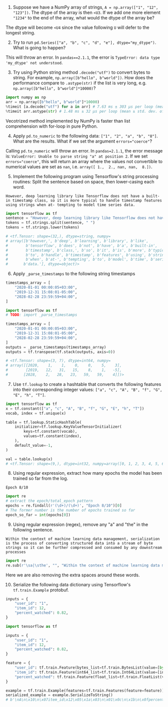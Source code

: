 1. Suppose we have a NumPy array of strings, `A = np.array(["1", "12", "123"])`. The dtype of the array is then `<U3`. If we add one more element `"1234"` to the end of the array, what would the dtype of the array be?

The dtype will become `<U4` since the value following `U` will defer to the longest string.

2. Try to run `pd.Series(["a", "b", "c", "d", "e"], dtype="my_dtype")`. What is going to happen?

This will throw an error. In `pandas==2.1.1`, the error is `TypeError: data type 'my_dtype' not understood`.

3. Try using Python string method `.decode("utf")` to convert bytes to string. For example, `np.array([b"hello", b"world"])`. How does the performance compare to `.astype(str)` if the list is very long, e.g. `np.array([b"hello", b"world"]*10000)`?

```python
import numpy as np
arr = np.array([b"hello", b"world"]*10000)
%timeit [a.decode("utf") for a in arr] # 7.63 ms ± 303 µs per loop (mean ± std. dev. of 7 runs, 100 loops each)
%timeit arr.astype(str) # 1.48 ms ± 32 µs per loop (mean ± std. dev. of 7 runs, 1,000 loops each)
```

Vecotrized method implemented by NumPy is faster than list comprehension with for-loop in pure Python.

4. Apply `pd.to_numeric` to the following data: `["1", "2", "a", "b", "8"]`. What are the results. What if we set the argument `errors="coerce"`?

Calling `pd.to_numeric` will throw an error. In `pandas=2.1.1`, the error message is: `ValueError: Unable to parse string "a" at position 2`. If we set `errors="coerce"`, this will return an array where the values not convertible to numerical values are set as `nan`, i.e. `array([ 1.,  2., nan, nan,  8.])`.

5. Implement the following program using Tensorflow's string processing routines: Split the sentence based on space, then lower-casing each word.

```
However, deep learning library like Tensorflow does not have a built-in timestamp class, so it is more typical to handle timestamp features using strings when at- tempting to model time series data.
```

```python
import tensorflow as tf
sentence = "However, deep learning library like Tensorflow does not have a built-in timestamp class, so it is more typical to handle timestamp features using strings when at- tempting to model time series data."
tokens = tf.strings.split(sentence, " ")
tokens = tf.strings.lower(tokens)

# <tf.Tensor: shape=(32,), dtype=string, numpy=
# array([b'however,', b'deep', b'learning', b'library', b'like',
#        b'tensorflow', b'does', b'not', b'have', b'a', b'built-in',
#        b'timestamp', b'class,', b'so', b'it', b'is', b'more', b'typical',
#        b'to', b'handle', b'timestamp', b'features', b'using', b'strings',
#        b'when', b'at-', b'tempting', b'to', b'model', b'time', b'series',
#       b'data.'], dtype=object)>
```

6. Apply `_parse_timestamps` to the following string timestamps

```python
timestamps_array = [
    "2020-01-01 00:00:05+03:00",
    "2019-12-31 15:08:01-05:00",
    "2028-02-28 23:59:59+04:00",
]
```

```python
import tensorflow as tf
# TODO: import _parse_timestamps

timestamps_array = [
    "2020-01-01 00:00:05+03:00",
    "2019-12-31 15:08:01-05:00",
    "2028-02-28 23:59:59+04:00",
]
outputs = _parse_timestamps(timestamps_array)
outputs = tf.transpose(tf.stack(outputs, axis=0))

# <tf.Tensor: shape=(3, 7), dtype=int64, numpy=
# array([[2020,    1,    1,    0,    0,    5,    3],
#        [2019,   12,   31,   15,    8,    1,   -5],
#       [2028,    2,   28,   23,   59,   59,    4]])>
```


7. Use `tf.lookup` to create a hashtable that converts the following features into their corresponding integer values: `["a", "c", "A", "B", "f", "G", "E", "h", "T"]`.

```python
import tensorflow as tf
x = tf.constant(["a", "c", "A", "B", "f", "G", "E", "h", "T"])
vocab, index = tf.unique(x)

table = tf.lookup.StaticHashTable(
    initializer=tf.lookup.KeyValueTensorInitializer(
        keys=tf.constant(vocab),
        values=tf.constant(index),
    ),
    default_value=-1,
)

val = table.lookup(x)
# <tf.Tensor: shape=(9,), dtype=int32, numpy=array([0, 1, 2, 3, 4, 5, 6, 7, 8], dtype=int32)>
```

8. Using regular expression, extract how many epochs the model has been trained so far from the log.

```
Epoch 8/10
```

```python
import re
# extract the epoch/total_epoch pattern
epochs = re.findall(r'(\d+)/(\d+)', "Epoch 8/10")[0]
# The former number is the number of epochs trained so far
epoch_so_far = int(epochs[0])
```

9. Using regular expression (regex), remove any "a" and "the" in the following sentence.

```
Within the context of machine learning data management, serialization is the process of converting structured data into a stream of byte strings so it can be further compressed and consumed by any downstream processes
```

```python
import re
re.sub(r'\sa|\sthe', "", "Within the context of machine learning data management, serialization is the process of converting structured data into a stream of byte strings so it can be further compressed and consumed by any downstream processes")
```

Here we are also removing the extra spaces around these words.

10. Serialize the following data dictionary using Tensorflow's `tf.train.Example` protobuf.
```python
inputs = {
    "user_id": "1",
    "item_id": 12,
    "percent_watched": 0.82,
}
```


```python
import tensorflow as tf

inputs = {
    "user_id": "1",
    "item_id": 12,
    "percent_watched": 0.82,
}

feature = {
    "user_id": tf.train.Feature(bytes_list=tf.train.BytesList(value=[bytes(inputs["user_id"], "utf-8")])),
    "item_id": tf.train.Feature(int64_list=tf.train.Int64List(value=[inputs["item_id"]])),
    "percent_watched": tf.train.Feature(float_list=tf.train.FloatList(value=[inputs["percent_watched"]])),
}

example = tf.train.Example(features=tf.train.Features(feature=feature))
serialized_example = example.SerializeToString()
# b'\nA\n\x10\n\x07item_id\x12\x05\x1a\x03\n\x01\x0c\n\x1b\n\x0fpercent_watched\x12\x08\x12\x06\n\x04\x85\xebQ?\n\x10\n\x07user_id\x12\x05\n\x03\n\x011'
```